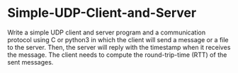 # Simple-UDP-Client-and-Server
Write a simple UDP client and server program and a communication protocol using C or python3 in which the client will send a message or a file to the server. Then, the server will reply with the timestamp when it receives the message. The client needs to compute the round-trip-time (RTT) of the sent messages. 
